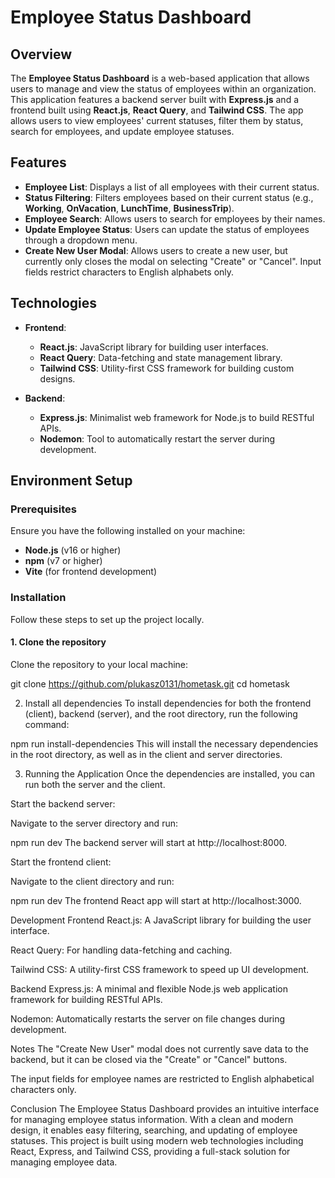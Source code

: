 # Employee Status Dashboard

## Overview

The **Employee Status Dashboard** is a web-based application that allows users to manage and view the status of employees within an organization. This application features a backend server built with **Express.js** and a frontend built using **React.js**, **React Query**, and **Tailwind CSS**. The app allows users to view employees' current statuses, filter them by status, search for employees, and update employee statuses.

## Features

- **Employee List**: Displays a list of all employees with their current status.
- **Status Filtering**: Filters employees based on their current status (e.g., **Working**, **OnVacation**, **LunchTime**, **BusinessTrip**).
- **Employee Search**: Allows users to search for employees by their names.
- **Update Employee Status**: Users can update the status of employees through a dropdown menu.
- **Create New User Modal**: Allows users to create a new user, but currently only closes the modal on selecting "Create" or "Cancel". Input fields restrict characters to English alphabets only.

## Technologies

- **Frontend**:
  - **React.js**: JavaScript library for building user interfaces.
  - **React Query**: Data-fetching and state management library.
  - **Tailwind CSS**: Utility-first CSS framework for building custom designs.

- **Backend**:
  - **Express.js**: Minimalist web framework for Node.js to build RESTful APIs.
  - **Nodemon**: Tool to automatically restart the server during development.

## Environment Setup

### Prerequisites

Ensure you have the following installed on your machine:

- **Node.js** (v16 or higher)
- **npm** (v7 or higher)
- **Vite** (for frontend development)

### Installation

Follow these steps to set up the project locally.

#### 1. Clone the repository

Clone the repository to your local machine:

git clone https://github.com/plukasz0131/hometask.git
cd hometask

2. Install all dependencies
To install dependencies for both the frontend (client), backend (server), and the root directory, run the following command:

npm run install-dependencies
This will install the necessary dependencies in the root directory, as well as in the client and server directories.

3. Running the Application
Once the dependencies are installed, you can run both the server and the client.

Start the backend server:

Navigate to the server directory and run:

npm run dev
The backend server will start at http://localhost:8000.

Start the frontend client:

Navigate to the client directory and run:

npm run dev
The frontend React app will start at http://localhost:3000.

Development
Frontend
React.js: A JavaScript library for building the user interface.

React Query: For handling data-fetching and caching.

Tailwind CSS: A utility-first CSS framework to speed up UI development.

Backend
Express.js: A minimal and flexible Node.js web application framework for building RESTful APIs.

Nodemon: Automatically restarts the server on file changes during development.

Notes
The "Create New User" modal does not currently save data to the backend, but it can be closed via the "Create" or "Cancel" buttons.

The input fields for employee names are restricted to English alphabetical characters only.

Conclusion
The Employee Status Dashboard provides an intuitive interface for managing employee status information. With a clean and modern design, it enables easy filtering, searching, and updating of employee statuses. This project is built using modern web technologies including React, Express, and Tailwind CSS, providing a full-stack solution for managing employee data.